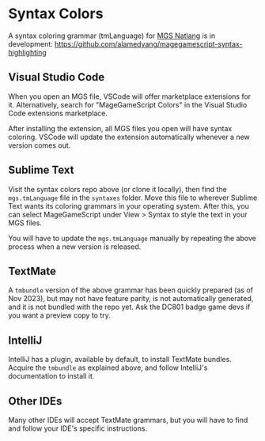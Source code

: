 # Syntax Colors

A syntax coloring grammar (tmLanguage) for [MGS Natlang](../mgs/mgs_natlang) is in development: https://github.com/alamedyang/magegamescript-syntax-highlighting

## Visual Studio Code

When you open an MGS file, VSCode will offer marketplace extensions for it. Alternatively, search for "MageGameScript Colors" in the Visual Studio Code extensions marketplace.

After installing the extension, all MGS files you open will have syntax coloring. VSCode will update the extension automatically whenever a new version comes out.

## Sublime Text

Visit the syntax colors repo above (or clone it locally), then find the `mgs.tmLanguage` file in the `syntaxes` folder. Move this file to wherever Sublime Text wants its coloring grammars in your operating system. After this, you can select MageGameScript under View > Syntax to style the text in your MGS files.

You will have to update the `mgs.tmLanguage` manually by repeating the above process when a new version is released.

## TextMate

A `tmbundle` version of the above grammar has been quickly prepared (as of Nov 2023), but may not have feature parity, is not automatically generated, and it is not bundled with the repo yet. Ask the DC801 badge game devs if you want a preview copy to try.

## IntelliJ

IntelliJ has a plugin, available by default, to install TextMate bundles. Acquire the `tmbundle` as explained above, and follow IntelliJ's documentation to install it.

## Other IDEs

Many other IDEs will accept TextMate grammars, but you will have to find and follow your IDE's specific instructions.
